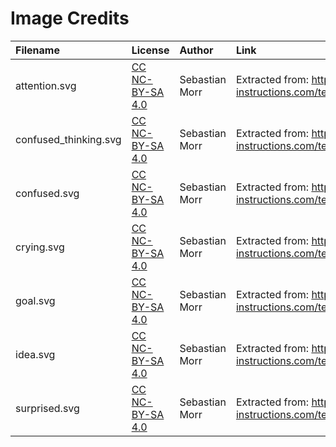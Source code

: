 Image Credits
=============

| Filename              | License                         | Author         | Link                                                       |
|:----------------------|:--------------------------------|:---------------|:-----------------------------------------------------------|
| attention.svg         | [CC NC-BY-SA 4.0][by-nc-sa-4.0] | Sebastian Morr | Extracted from: https://idea-instructions.com/template.svg |
| confused_thinking.svg | [CC NC-BY-SA 4.0][by-nc-sa-4.0] | Sebastian Morr | Extracted from: https://idea-instructions.com/template.svg |
| confused.svg          | [CC NC-BY-SA 4.0][by-nc-sa-4.0] | Sebastian Morr | Extracted from: https://idea-instructions.com/template.svg |
| crying.svg            | [CC NC-BY-SA 4.0][by-nc-sa-4.0] | Sebastian Morr | Extracted from: https://idea-instructions.com/template.svg |
| goal.svg              | [CC NC-BY-SA 4.0][by-nc-sa-4.0] | Sebastian Morr | Extracted from: https://idea-instructions.com/template.svg |
| idea.svg              | [CC NC-BY-SA 4.0][by-nc-sa-4.0] | Sebastian Morr | Extracted from: https://idea-instructions.com/template.svg |
| surprised.svg         | [CC NC-BY-SA 4.0][by-nc-sa-4.0] | Sebastian Morr | Extracted from: https://idea-instructions.com/template.svg |

[by-nc-sa-4.0]: https://creativecommons.org/licenses/by-nc-sa/4.0/
